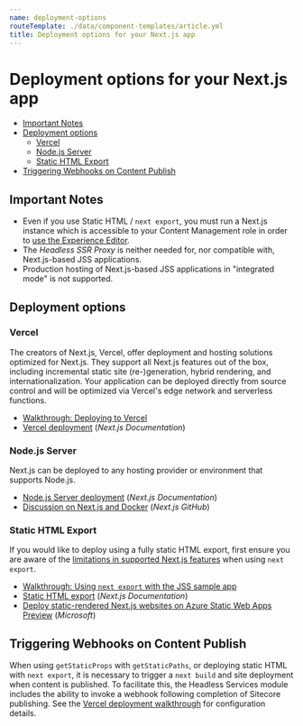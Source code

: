 ```yaml
---
name: deployment-options
routeTemplate: ./data/component-templates/article.yml
title: Deployment options for your Next.js app
---
```

<!-- omit in toc -->
# Deployment options for your Next.js app
- [Important Notes](#important-notes)
- [Deployment options](#deployment-options)
  - [Vercel](#vercel)
  - [Node.js Server](#nodejs-server)
  - [Static HTML Export](#static-html-export)
- [Triggering Webhooks on Content Publish](#triggering-webhooks-on-content-publish)

## Important Notes
* Even if you use Static HTML / `next export`, you must run a Next.js instance which is accessible to your Content Management role in order to [use the Experience Editor](/docs/nextjs/experience-editor/walkthrough).
* The _Headless SSR Proxy_ is neither needed for, nor compatible with, Next.js-based JSS applications.
* Production hosting of Next.js-based JSS applications in "integrated mode" is not supported.

## Deployment options

### Vercel
The creators of Next.js, Vercel, offer deployment and hosting solutions optimized for Next.js. They support all Next.js features out of the box, including incremental static site (re-)generation, hybrid rendering, and internationalization. Your application can be deployed directly from source control and will be optimized via Vercel's edge network and serverless functions.

* [Walkthrough: Deploying to Vercel](/docs/nextjs/deploying-to-production/vercel)
* [Vercel deployment](https://nextjs.org/docs/deployment#vercel-recommended) (_Next.js Documentation_)

### Node.js Server
Next.js can be deployed to any hosting provider or environment that supports Node.js.

* [Node.js Server deployment](https://nextjs.org/docs/deployment#nodejs-server) (_Next.js Documentation_)
* [Discussion on Next.js and Docker](https://github.com/vercel/next.js/discussions/16995) (_Next.js GitHub_)

### Static HTML Export
If you would like to deploy using a fully static HTML export, first ensure you are aware of the [limitations in supported Next.js features](https://nextjs.org/docs/advanced-features/static-html-export#caveats) when using `next export`.

* [Walkthrough: Using `next export` with the JSS sample app](/docs/nextjs/deploying-to-production/export)
* [Static HTML export](https://nextjs.org/docs/advanced-features/static-html-export) (_Next.js Documentation_)
* [Deploy static-rendered Next.js websites on Azure Static Web Apps Preview](https://docs.microsoft.com/en-us/azure/static-web-apps/deploy-nextjs) (_Microsoft_)

## Triggering Webhooks on Content Publish
When using `getStaticProps` with `getStaticPaths`, or deploying static HTML with `next export`, it is necessary to trigger a `next build` and site deployment when content is published. To facilitate this, the Headless Services module includes the ability to invoke a webhook following completion of Sitecore publishing. See the [Vercel deployment walkthrough](/docs/nextjs/deploying-to-production/vercel) for configuration details.